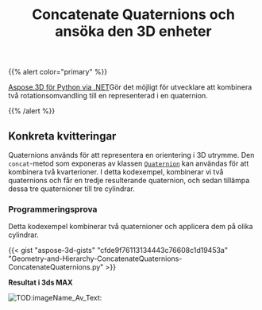 ﻿---
title: Concatenate Quaternions och ansöka den 3D enheter
type: docs
weight: 50
url: /sv/python-net/concatenate-quaternions-and-apply-on-3d-entities/
description: Aspose.3D för Python via .NET tillåter utvecklare att kombinera två rotationsomvandling till en representerad i en quaternion.
---
{{% alert color="primary" %}} 

[Aspose.3D för Python via .NET](https://www.aspose.com/products/3d)Gör det möjligt för utvecklare att kombinera två rotationsomvandling till en representerad i en quaternion.

{{% /alert %}} 
## **Konkreta kvitteringar**
Quaternions används för att representera en orientering i 3D utrymme. Den `concat`-metod som exponeras av klassen [`Quaternion`](https://reference.aspose.com/3d/net/aspose.threed.utilities/quaternion) kan användas för att kombinera två kvarterioner. I detta kodexempel, kombinerar vi två quaternions och får en tredje resulterande quaternion, och sedan tillämpa dessa tre quaternioner till tre cylindrar.
### **Programmeringsprova**
Detta kodexempel kombinerar två quaternioner och applicera dem på olika cylindrar.

{{< gist "aspose-3d-gists" "cfde9f76113134443c76608c1d19453a" "Geometry-and-Hierarchy-ConcatenateQuaternions-ConcatenateQuaternions.py" >}}


**Resultat i 3ds MAX**

![TOD:imageName_Av_Text:](concatenate-quaternions-and-apply-on-3d-entities_1.png)
